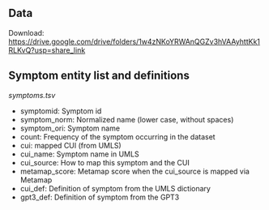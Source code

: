 ## Data
Download: https://drive.google.com/drive/folders/1w4zNKoYRWAnQGZv3hVAAyhttKk1RLKvQ?usp=share_link

## Symptom entity list and definitions

*symptoms.tsv*

- symptomid: Symptom id
- symptom_norm: Normalized name (lower case, without spaces)
- symptom_ori: Symptom name 
- count: Frequency of the symptom occurring in the dataset
- cui: mapped CUI (from UMLS)
- cui_name: Symptom name in UMLS
- cui_source: How to map this symptom and the CUI
- metamap_score: Metamap score when the cui_source is mapped via Metamap
- cui_def: Definition of symptom from the UMLS dictionary
- gpt3_def: Definition of symptom from the GPT3